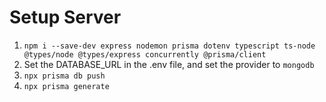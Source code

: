 # Setup Server

1. `npm i --save-dev express nodemon prisma dotenv typescript ts-node @types/node @types/express concurrently @prisma/client`
2. Set the DATABASE_URL in the .env file, and set the provider to `mongodb`
3. `npx prisma db push`
4. `npx prisma generate`
